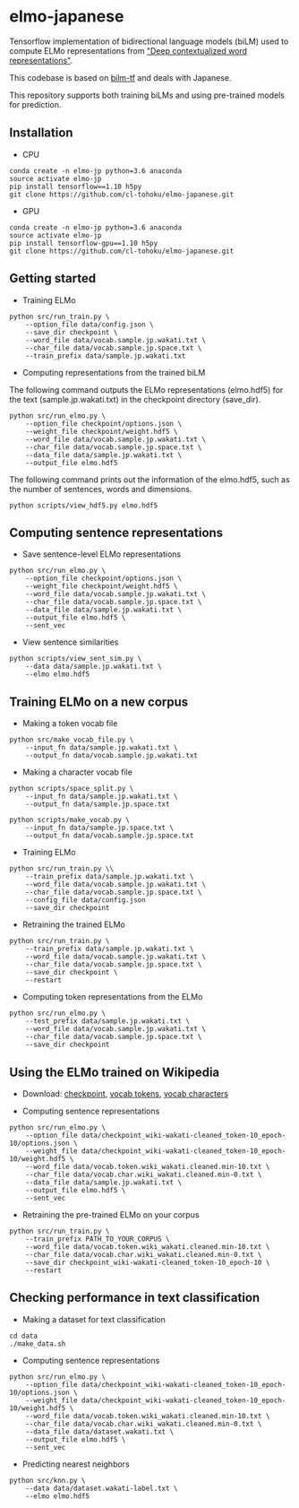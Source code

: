 # elmo-japanese
Tensorflow implementation of bidirectional language models (biLM) used to compute ELMo representations
from ["Deep contextualized word representations"](http://arxiv.org/abs/1802.05365).

This codebase is based on [bilm-tf](https://github.com/allenai/bilm-tf) and deals with Japanese.

This repository supports both training biLMs and using pre-trained models for prediction.


## Installation
- CPU
```
conda create -n elmo-jp python=3.6 anaconda
source activate elmo-jp
pip install tensorflow==1.10 h5py
git clone https://github.com/cl-tohoku/elmo-japanese.git
```
- GPU
```
conda create -n elmo-jp python=3.6 anaconda
source activate elmo-jp
pip install tensorflow-gpu==1.10 h5py
git clone https://github.com/cl-tohoku/elmo-japanese.git
```

## Getting started
- Training ELMo
```
python src/run_train.py \
    --option_file data/config.json \
    --save_dir checkpoint \
    --word_file data/vocab.sample.jp.wakati.txt \
    --char_file data/vocab.sample.jp.space.txt \
    --train_prefix data/sample.jp.wakati.txt
```

- Computing representations from the trained biLM

The following command outputs the ELMo representations (elmo.hdf5) for the text (sample.jp.wakati.txt) in the checkpoint directory (save_dir).

```
python src/run_elmo.py \
    --option_file checkpoint/options.json \
    --weight_file checkpoint/weight.hdf5 \
    --word_file data/vocab.sample.jp.wakati.txt \
    --char_file data/vocab.sample.jp.space.txt \
    --data_file data/sample.jp.wakati.txt \
    --output_file elmo.hdf5
```

The following command prints out the information of the elmo.hdf5, such as the number of sentences, words and dimensions.

```
python scripts/view_hdf5.py elmo.hdf5
```


## Computing sentence representations
- Save sentence-level ELMo representations
```
python src/run_elmo.py \
    --option_file checkpoint/options.json \
    --weight_file checkpoint/weight.hdf5 \
    --word_file data/vocab.sample.jp.wakati.txt \
    --char_file data/vocab.sample.jp.space.txt \
    --data_file data/sample.jp.wakati.txt \
    --output_file elmo.hdf5 \
    --sent_vec
```

- View sentence similarities
```
python scripts/view_sent_sim.py \
    --data data/sample.jp.wakati.txt \
    --elmo elmo.hdf5
```


## Training ELMo on a new corpus
- Making a token vocab file
```
python src/make_vocab_file.py \
    --input_fn data/sample.jp.wakati.txt \
    --output_fn data/vocab.sample.jp.wakati.txt
```

- Making a character vocab file
```
python scripts/space_split.py \
    --input_fn data/sample.jp.wakati.txt \
    --output_fn data/sample.jp.space.txt
```
```
python scripts/make_vocab.py \
    --input_fn data/sample.jp.space.txt \
    --output_fn data/vocab.sample.jp.space.txt
```

- Training ELMo
```
python src/run_train.py \\
    --train_prefix data/sample.jp.wakati.txt \
    --word_file data/vocab.sample.jp.wakati.txt \
    --char_file data/vocab.sample.jp.space.txt \
    --config_file data/config.json
    --save_dir checkpoint
```

- Retraining the trained ELMo
```
python src/run_train.py \
    --train_prefix data/sample.jp.wakati.txt \
    --word_file data/vocab.sample.jp.wakati.txt \
    --char_file data/vocab.sample.jp.space.txt \
    --save_dir checkpoint \
    --restart
```

- Computing token representations from the ELMo

```
python src/run_elmo.py \
    --test_prefix data/sample.jp.wakati.txt \
    --word_file data/vocab.sample.jp.wakati.txt \
    --char_file data/vocab.sample.jp.space.txt \
    --save_dir checkpoint
```


## Using the ELMo trained on Wikipedia
- Download: [checkpoint](https://drive.google.com/open?id=11tsu7cXV6KRS8aYnxoquEQ0xOp_i9mfa), [vocab tokens](https://drive.google.com/open?id=193JOeZcU6nSpGjJH9IP4Qn_UWiJXtRnp), [vocab characters](https://drive.google.com/open?id=15D8F3XRCm3oEdLBbl978KaJG_AAJDW4v)

- Computing sentence representations
```
python src/run_elmo.py \
    --option_file data/checkpoint_wiki-wakati-cleaned_token-10_epoch-10/options.json \
    --weight_file data/checkpoint_wiki-wakati-cleaned_token-10_epoch-10/weight.hdf5 \
    --word_file data/vocab.token.wiki_wakati.cleaned.min-10.txt \
    --char_file data/vocab.char.wiki_wakati.cleaned.min-0.txt \
    --data_file data/sample.jp.wakati.txt \
    --output_file elmo.hdf5 \
    --sent_vec
```

- Retraining the pre-trained ELMo on your corpus
```
python src/run_train.py \
    --train_prefix PATH_TO_YOUR_CORPUS \
    --word_file data/vocab.token.wiki_wakati.cleaned.min-10.txt \
    --char_file data/vocab.char.wiki_wakati.cleaned.min-0.txt \
    --save_dir checkpoint_wiki-wakati-cleaned_token-10_epoch-10 \
    --restart
```


## Checking performance in text classification
- Making a dataset for text classification
```
cd data
./make_data.sh
```

- Computing sentence representations
```
python src/run_elmo.py \
    --option_file data/checkpoint_wiki-wakati-cleaned_token-10_epoch-10/options.json \
    --weight_file data/checkpoint_wiki-wakati-cleaned_token-10_epoch-10/weight.hdf5 \
    --word_file data/vocab.token.wiki_wakati.cleaned.min-10.txt \
    --char_file data/vocab.char.wiki_wakati.cleaned.min-0.txt \
    --data_file data/dataset.wakati.txt \
    --output_file elmo.hdf5 \
    --sent_vec
```

- Predicting nearest neighbors
```
python src/knn.py \
    --data data/dataset.wakati-label.txt \
    --elmo elmo.hdf5
```
